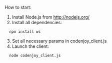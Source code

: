 How to start:
1. Install Node.js from http://nodejs.org/
2. Install all dependencies:
```
  npm install ws
```
3. Set all necessary params in codenjoy_client.js
4. Launch the client:
```
  node codenjoy_client.js
```

